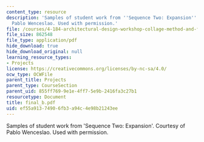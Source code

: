 ```yaml
---
content_type: resource
description: 'Samples of student work from ''Sequence Two: Expansion''. Courtesy of
  Pablo Wenceslao. Used with permission.'
file: /courses/4-184-architectural-design-workshop-collage-method-and-form-spring-2004/ef55a91374906fb3a94c4e98b21243ee_final_b.pdf
file_size: 862548
file_type: application/pdf
hide_download: true
hide_download_original: null
learning_resource_types:
- Projects
license: https://creativecommons.org/licenses/by-nc-sa/4.0/
ocw_type: OCWFile
parent_title: Projects
parent_type: CourseSection
parent_uid: 855ff769-9e1e-4ff7-5e9b-2416fa3c27b1
resourcetype: Document
title: final_b.pdf
uid: ef55a913-7490-6fb3-a94c-4e98b21243ee
---
```

Samples of student work from 'Sequence Two: Expansion'. Courtesy of Pablo Wenceslao. Used with permission.
